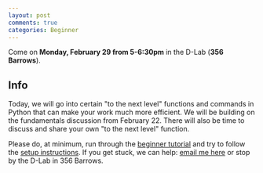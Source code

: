 ```yaml
---
layout: post
comments: true
categories: Beginner
---
```


Come on **Monday, February 29 from 5-6:30pm** in the D-Lab (**356 Barrows**).

## Info
Today, we will go into certain &#34;to the next level&#34; functions and commands in Python that can make your work much more efficient. We will be building on the fundamentals discussion from February 22. There will also be time to discuss and share your own &#34;to the next level&#34; function.

Please do, at minimum, run through the [beginner tutorial](http://try-python.appspot.com) and try to follow the [setup instructions](http://marwahaha.github.io/learnpython/learn/#setup). If you get stuck, we can help: [email me here](mailto:marwahaha@berkeley.edu) or stop by the D-Lab in 356 Barrows.

